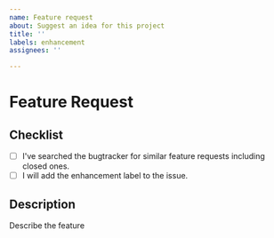 ```yaml
---
name: Feature request
about: Suggest an idea for this project
title: ''
labels: enhancement
assignees: ''

---
```


# Feature Request

## Checklist

- [ ] I've searched the bugtracker for similar feature requests including closed ones.
- [ ] I will add the enhancement label to the issue.

## Description

Describe the feature
